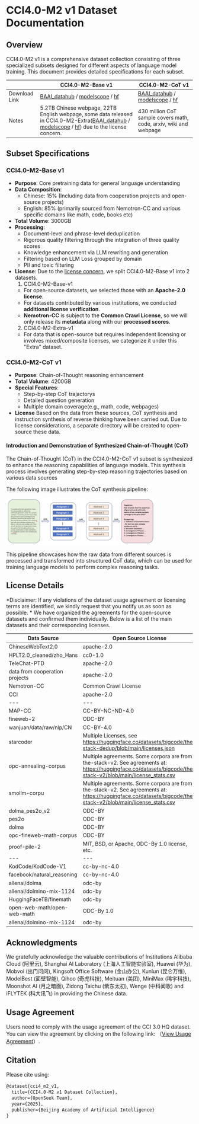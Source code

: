 # CCI4.0-M2 v1 Dataset Documentation

## Overview
CCI4.0-M2 v1 is a comprehensive dataset collection consisting of three specialized subsets designed for different aspects of language model training. This document provides detailed specifications for each subset.

|| CCI4.0-M2-Base v1 | CCI4.0-M2-CoT v1 |
|--|--|--|
|Download Link| [BAAI_datahub](https://data.baai.ac.cn/datadetail/BAAI-CCI4.0-M2-Base-v1) / [modelscope](https://www.modelscope.cn/datasets/BAAI/CCI4.0-M2-Base-v1) / [hf](https://huggingface.co/datasets/BAAI/CCI4.0-M2-Base-v1) | [BAAI_datahub](https://data.baai.ac.cn/datadetail/BAAI-CCI4.0-M2-CoT-v1) / [modelscope](https://www.modelscope.cn/datasets/BAAI/CCI4.0-M2-CoT-v1) / [hf](https://huggingface.co/datasets/BAAI/CCI4.0-M2-CoT-v1) |
|Notes| 5.2TB Chinese webpage, 22TB English webpage, some data released in CCI4.0-M2-Extra([BAAI_datahub](https://data.baai.ac.cn/datadetail/BAAI-CCI4.0-M2-Extra-v1) / [modelscope](https://www.modelscope.cn/datasets/BAAI/CCI4.0-M2-Extra-v1) / [hf](https://huggingface.co/datasets/BAAI/CCI4.0-M2-Extra-v1)) due to the license concern. | 430 million CoT sample covers math, code, arxiv, wiki and webpage|


## Subset Specifications

### CCI4.0-M2-Base v1
- **Purpose**: Core pretraining data for general language understanding
- **Data Composition**:
  - Chinese: 15% (Including data from cooperation projects and open-source projects)
  - English: 85% (primarily sourced from Nemotron-CC and various specific domains like math, code, books etc)
- **Total Volume**: 3000GB
- **Processing**:
  - Document-level and phrase-level deduplication
  - Rigorous quality filtering through the integration of three quality scores
  - Knowledge enhancement via LLM rewriting and generation
  - Filtering based on LLM Loss grouped by domain
  - PII and toxic filtering
- **License**: Due to the [license concern](#license-details), we split CCI4.0-M2-Base v1 into 2 datasets.
  1. CCI4.0-M2-Base-v1 
    - For open-source datasets, we selected those with an **Apache-2.0 license**.  
    - For datasets contributed by various institutions, we conducted **additional license verification**.  
    - **Nemotron-CC** is subject to the **Common Crawl License**, so we will only release its **metadata** along with our **processed scores**.  
  2. CCI4.0-M2-Extra-v1
    - For data that is open-source but requires independent licensing or involves mixed/composite licenses, we categorize it under this "Extra" dataset.

### CCI4.0-M2-CoT v1 
- **Purpose**: Chain-of-Thought reasoning enhancement
- **Total Volume**: 4200GB
- **Special Features**:
  - Step-by-step CoT trajactorys
  - Detailed question generation
  - Multiple domain coverage(e.g., math, code, webpages)
- **License**
  Based on the data from these sources, CoT synthesis and instruction synthesis of reverse thinking have been carried out. Due to license considerations, a separate directory will be created to open-source these data.

#### Introduction and Demonstration of Synthesized Chain-of-Thought (CoT)

The Chain-of-Thought (CoT) in the CCI4.0-M2-CoT v1 subset is synthesized to enhance the reasoning capabilities of language models. This synthesis process involves generating step-by-step reasoning trajectories based on various data sources

The following image illustrates the CoT synthesis pipeline:

<img src="CoT_Pipeline.png" alt="CoT_Pipeline" width="400"/>

This pipeline showcases how the raw data from different sources is processed and transformed into structured CoT data, which can be used for training language models to perform complex reasoning tasks.

## License Details
*Disclaimer: If any violations of the dataset usage agreement or licensing terms are identified, we kindly request that you notify us as soon as possible. *
We have organized the agreements for the open-source datasets and confirmed them individually. Below is a list of the main datasets and their corresponding licenses.

| Data Source | Open Source License |
| --- | --- |
| ChineseWebText2.0 | apache-2.0 |
| HPLT2.0_cleaned/zho_Hans | cc0-1.0 |
| TeleChat-PTD | apache-2.0 |
| data from cooperation projects  | apache-2.0 |
| Nemotron-CC | Common Crawl License |
| CCI | apache-2.0 |
| --- | --- |
| MAP-CC | CC-BY-NC-ND-4.0 |
| fineweb-2 | ODC-BY |
| wanjuan/data/raw/nlp/CN | CC-BY-4.0 |
| starcoder | Multiple Licenses, see https://huggingface.co/datasets/bigcode/the-stack-dedup/blob/main/licenses.json |
| opc-annealing-corpus | Multiple agreements. Some corpora are from the-stack-v2. See agreements at: https://huggingface.co/datasets/bigcode/the-stack-v2/blob/main/license_stats.csv |
| smollm-corpu | Multiple agreements. Some corpora are from the-stack-v2. See agreements at: https://huggingface.co/datasets/bigcode/the-stack-v2/blob/main/license_stats.csv |
| dolma_pes2o_v2 | ODC-BY |
| pes2o | ODC-BY |
| dolma | ODC-BY |
| opc-fineweb-math-corpus | ODC-BY |
| proof-pile-2 | MIT, BSD, or Apache, ODC-By 1.0 license, etc. |
| --- | --- |
| KodCode/KodCode-V1 | cc-by-nc-4.0 |
| facebook/natural_reasoning | cc-by-nc-4.0 |
| allenai/dolma | odc-by |
| allenai/dolmino-mix-1124 | odc-by |
| HuggingFaceTB/finemath | odc-by |
| open-web-math/open-web-math | ODC-By 1.0 |
| allenai/dolmino-mix-1124 | odc-by |

## Acknowledgments
We gratefully acknowledge the valuable contributions of Institutions Alibaba Cloud (阿里云), Shanghai AI Laboratory (上海人工智能实验室), Huawei (华为), Mobvoi (出门问问), Kingsoft Office Software (金山办公), Kunlun (昆仑万维), ModelBest (面壁智能), Qihoo (奇虎科技), Meituan (美团),  MiniMax (稀宇科技), Moonshot AI (月之暗面), Zidong Taichu (紫东太初), Wenge (中科闻歌) and iFLYTEK (科大讯飞) in providing the Chinese data.

## Usage Agreement
Users need to comply with the usage agreement of the CCI 3.0 HQ dataset. You can view the agreement by clicking on the following link: （[View Usage Agreement](https://data.baai.ac.cn/resources/agreement/cci_usage_aggrement.pdf)）.

## Citation
Please cite using:
```
@dataset{cci4_m2_v1,
  title={CCI4.0-M2 v1 Dataset Collection},
  author={OpenSeek Team},
  year={2025},
  publisher={Beijing Academy of Artificial Intelligence}
}
```
